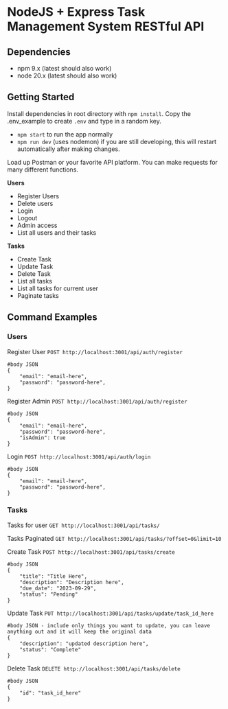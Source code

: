 # NodeJS + Express Task Management System RESTful API

## Dependencies

- npm 9.x (latest should also work)
- node 20.x (latest should also work)

## Getting Started

Install dependencies in root directory with `npm install`. Copy the .env_example to create `.env` and type in a random key.
- `npm start` to run the app normally
- `npm run dev` (uses nodemon) if you are still developing, this will restart automatically after making changes.

Load up Postman or your favorite API platform. You can make requests for many different functions.

**Users**
- Register Users
- Delete users
- Login
- Logout
- Admin access
- List all users and their tasks

**Tasks**
- Create Task
- Update Task
- Delete Task
- List all tasks
- List all tasks for current user
- Paginate tasks
  
## Command Examples

### Users
Register User `POST http://localhost:3001/api/auth/register`
```
#body JSON
{
    "email": "email-here",
    "password": "password-here",
}
```

Register Admin `POST http://localhost:3001/api/auth/register`
```
#body JSON
{
    "email": "email-here",
    "password": "password-here",
    "isAdmin": true
}
```

Login `POST http://localhost:3001/api/auth/login`
```
#body JSON
{
    "email": "email-here",
    "password": "password-here",
}
```

### Tasks
Tasks for user `GET http://localhost:3001/api/tasks/`

Tasks Paginated `GET http://localhost:3001/api/tasks/?offset=0&limit=10`

Create Task `POST http://localhost:3001/api/tasks/create`
```
#body JSON
{
    "title": "Title Here",
    "description": "Description here",
    "due_date": "2023-09-29",
    "status": "Pending"
}
```

Update Task `PUT http://localhost:3001/api/tasks/update/task_id_here`
```
#body JSON - include only things you want to update, you can leave anything out and it will keep the original data
{
    "description": "updated description here",
    "status": "Complete"
}
```

Delete Task `DELETE http://localhost:3001/api/tasks/delete`
```
#body JSON
{
    "id": "task_id_here"
}
```